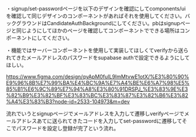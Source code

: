 ・signup/set-passwordページを以下のデザインを確認にしてcomponents/uiを確認して同じデザインのコンポーネントがあればそれを使用してください。バックグラウンドはCandidateAuthBackgroundにしてください。pbはsignupページと同じようにしてほかのページを確認してコンポーネントでできる場所はコンポーネントにしてください。

・機能ではサーバーコンポーネントを使用して実装してほしくてverifyから送られてきたメールアドレスのパスワードをsupabase authで設定できるようにしてほしい。

https://www.figma.com/design/qyApM0fuIL9ImMtvwE1otX/%E3%80%90%E9%96%8B%E7%99%BA%E4%BC%9A%E7%A4%BE%E6%A7%98%E5%85%B1%E6%9C%89%E7%94%A8%E3%80%91DRSPJ_%E3%83%9E%E3%82%B9%E3%82%BF%E3%83%BC%E3%83%87%E3%82%B6%E3%82%A4%E3%83%B3?node-id=2533-104973&m=dev


流れでいうとsignupページでメールアドレスを入力して遷移しverifyページでメールアドレスあてに送られてきたコードを入力してset-passwordに遷移してそこでパスワードを設定し登録が完了という流れ。
